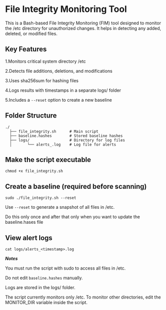 # File Integrity Monitoring Tool 

This is a Bash-based File Integrity Monitoring (FIM) tool designed to monitor the /etc directory for unauthorized changes. It helps in detecting any added, deleted, or modified files.



## Key Features

1.Monitors critical system directory /etc

2.Detects file additions, deletions, and modifications

3.Uses sha256sum for hashing files

4.Logs results with timestamps in a separate logs/ folder

5.Includes a ```--reset``` option to create a new baseline



## Folder Structure
```
./
  ├── file_integrity.sh      # Main script
  ├── baseline.hashes        # Stored baseline hashes
  ├── logs/                  # Directory for log files
  │       └── alerts_.log    # Log file for alerts

```
  

## Make the script executable
```
chmod +x file_integrity.sh
```


## Create a baseline (required before scanning)
```
sudo ./file_integrity.sh --reset
```

Use ```--reset``` to generate a snapshot of all files in /etc.

Do this only once and after that only when you want to update the baseline.hases file



## View alert logs
```
cat logs/alerts_<timestamp>.log
```


***Notes***

You must run the script with sudo to access all files in /etc.

Do not edit ```baseline.hashes``` manually.

Logs are stored in the logs/ folder.

The script currently monitors only /etc. To monitor other directories, edit the MONITOR_DIR variable inside the script.



